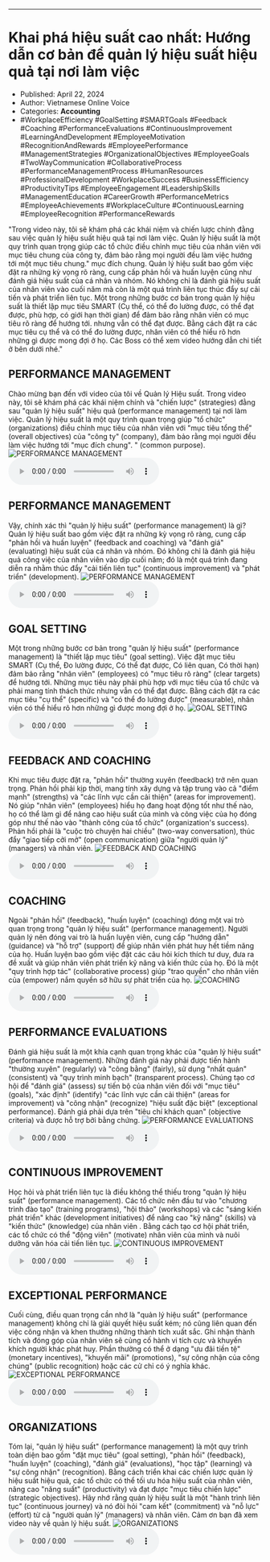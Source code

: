 
---

# Khai phá hiệu suất cao nhất: Hướng dẫn cơ bản để quản lý hiệu suất hiệu quả tại nơi làm việc

- Published: April 22, 2024
- Author: Vietnamese Online Voice
- Categories: **Accounting**
- #WorkplaceEfficiency #GoalSetting #SMARTGoals #Feedback #Coaching #PerformanceEvaluations #ContinuousImprovement #LearningAndDevelopment #EmployeeMotivation #RecognitionAndRewards #EmployeePerformance #ManagementStrategies #OrganizationalObjectives #EmployeeGoals #TwoWayCommunication #CollaborativeProcess #PerformanceManagementProcess #HumanResources #ProfessionalDevelopment #WorkplaceSuccess #BusinessEfficiency #ProductivityTips #EmployeeEngagement #LeadershipSkills #ManagementEducation #CareerGrowth #PerformanceMetrics #EmployeeAchievements #WorkplaceCulture #ContinuousLearning #EmployeeRecognition #PerformanceRewards

"Trong video này, tôi sẽ khám phá các khái niệm và chiến lược chính đằng sau việc quản lý hiệu suất hiệu quả tại nơi làm việc. Quản lý hiệu suất là một quy trình quan trọng giúp các tổ chức điều chỉnh mục tiêu của nhân viên với mục tiêu chung của công ty, đảm bảo rằng mọi người đều làm việc hướng tới một mục tiêu chung." mục đích chung. Quản lý hiệu suất bao gồm việc đặt ra những kỳ vọng rõ ràng, cung cấp phản hồi và huấn luyện cũng như đánh giá hiệu suất của cá nhân và nhóm. Nó không chỉ là đánh giá hiệu suất của nhân viên vào cuối năm mà còn là một quá trình liên tục thúc đẩy sự cải tiến và phát triển liên tục. Một trong những bước cơ bản trong quản lý hiệu suất là thiết lập mục tiêu SMART (Cụ thể, có thể đo lường được, có thể đạt được, phù hợp, có giới hạn thời gian) để đảm bảo rằng nhân viên có mục tiêu rõ ràng để hướng tới. nhưng vẫn có thể đạt được. Bằng cách đặt ra các mục tiêu cụ thể và có thể đo lường được, nhân viên có thể hiểu rõ hơn những gì được mong đợi ở họ. Các Boss có thể xem video hướng dẫn chi tiết ở bên dưới nhé."


## PERFORMANCE MANAGEMENT

Chào mừng bạn đến với video của tôi về Quản lý Hiệu suất. Trong video này, tôi sẽ khám phá các khái niệm chính và "chiến lược" (strategies) đằng sau "quản lý hiệu suất" hiệu quả (performance management) tại nơi làm việc. Quản lý hiệu suất là một quy trình quan trọng giúp "tổ chức" (organizations) điều chỉnh mục tiêu của nhân viên với "mục tiêu tổng thể" (overall objectives) của "công ty" (company), đảm bảo rằng mọi người đều làm việc hướng tới "mục đích chung". " (common purpose).
![PERFORMANCE MANAGEMENT](https://http-archiver-apis-production-80.schnworks.com/storage/images/transitions/2024-04-22/transition-8863380279-Montserrat-Black-7B1FA2.jpg)
<audio controls>
    <source src="https://http-archiver-apis-production-80.schnworks.com/storage/audio/file-30524420062.mp3" type="audio/mpeg">
</audio>



## PERFORMANCE MANAGEMENT

Vậy, chính xác thì "quản lý hiệu suất" (performance management) là gì? Quản lý hiệu suất bao gồm việc đặt ra những kỳ vọng rõ ràng, cung cấp "phản hồi và huấn luyện" (feedback and coaching) và "đánh giá" (evaluating) hiệu suất của cá nhân và nhóm. Đó không chỉ là đánh giá hiệu quả công việc của nhân viên vào dịp cuối năm; đó là một quá trình đang diễn ra nhằm thúc đẩy "cải tiến liên tục" (continuous improvement) và "phát triển" (development).
![PERFORMANCE MANAGEMENT](https://http-archiver-apis-production-80.schnworks.com/storage/images/transitions/2024-04-22/transition--26539949801-Montserrat-ExtraBold-880E4F.jpg)
<audio controls>
    <source src="https://http-archiver-apis-production-80.schnworks.com/storage/audio/file-18547899909.mp3" type="audio/mpeg">
</audio>



## GOAL SETTING

Một trong những bước cơ bản trong "quản lý hiệu suất" (performance management) là "thiết lập mục tiêu" (goal setting). Việc đặt mục tiêu SMART (Cụ thể, Đo lường được, Có thể đạt được, Có liên quan, Có thời hạn) đảm bảo rằng "nhân viên" (employees) có "mục tiêu rõ ràng" (clear targets) để hướng tới. Những mục tiêu này phải phù hợp với mục tiêu của tổ chức và phải mang tính thách thức nhưng vẫn có thể đạt được. Bằng cách đặt ra các mục tiêu "cụ thể" (specific) và "có thể đo lường được" (measurable), nhân viên có thể hiểu rõ hơn những gì được mong đợi ở họ.
![GOAL SETTING](https://http-archiver-apis-production-80.schnworks.com/storage/images/transitions/2024-04-22/transition-41155541286-Montserrat-ExtraBold-9C27B0.jpg)
<audio controls>
    <source src="https://http-archiver-apis-production-80.schnworks.com/storage/audio/file-125754734.mp3" type="audio/mpeg">
</audio>



## FEEDBACK AND COACHING

Khi mục tiêu được đặt ra, "phản hồi" thường xuyên (feedback) trở nên quan trọng. Phản hồi phải kịp thời, mang tính xây dựng và tập trung vào cả "điểm mạnh" (strengths) và "các lĩnh vực cần cải thiện" (areas for improvement). Nó giúp "nhân viên" (employees) hiểu họ đang hoạt động tốt như thế nào, họ có thể làm gì để nâng cao hiệu suất của mình và công việc của họ đóng góp như thế nào vào "thành công của tổ chức" (organization's success). Phản hồi phải là "cuộc trò chuyện hai chiều" (two-way conversation), thúc đẩy "giao tiếp cởi mở" (open communication) giữa "người quản lý" (managers) và nhân viên.
![FEEDBACK AND COACHING](https://http-archiver-apis-production-80.schnworks.com/storage/images/transitions/2024-04-22/transition--7389065181-Montserrat-Medium-512DA8.jpg)
<audio controls>
    <source src="https://http-archiver-apis-production-80.schnworks.com/storage/audio/file-22132317279.mp3" type="audio/mpeg">
</audio>



## COACHING

Ngoài "phản hồi" (feedback), "huấn luyện" (coaching) đóng một vai trò quan trọng trong "quản lý hiệu suất" (performance management). Người quản lý nên đóng vai trò là huấn luyện viên, cung cấp "hướng dẫn" (guidance) và "hỗ trợ" (support) để giúp nhân viên phát huy hết tiềm năng của họ. Huấn luyện bao gồm việc đặt các câu hỏi kích thích tư duy, đưa ra đề xuất và giúp nhân viên phát triển kỹ năng và kiến ​​thức của họ. Đó là một "quy trình hợp tác" (collaborative process) giúp "trao quyền" cho nhân viên của (empower) nắm quyền sở hữu sự phát triển của họ.
![COACHING](https://http-archiver-apis-production-80.schnworks.com/storage/images/transitions/2024-04-22/transition-42619636850-Montserrat-Thin-7B1FA2.jpg)
<audio controls>
    <source src="https://http-archiver-apis-production-80.schnworks.com/storage/audio/file-11063391105.mp3" type="audio/mpeg">
</audio>



## PERFORMANCE EVALUATIONS

Đánh giá hiệu suất là một khía cạnh quan trọng khác của "quản lý hiệu suất" (performance management). Những đánh giá này phải được tiến hành "thường xuyên" (regularly) và "công bằng" (fairly), sử dụng "nhất quán" (consistent) và "quy trình minh bạch" (transparent process). Chúng tạo cơ hội để "đánh giá" (assess) sự tiến bộ của nhân viên đối với "mục tiêu" (goals), "xác định" (identify) "các lĩnh vực cần cải thiện" (areas for improvement) và "công nhận" (recognize) "hiệu suất đặc biệt" (exceptional performance). Đánh giá phải dựa trên "tiêu chí khách quan" (objective criteria) và được hỗ trợ bởi bằng chứng.
![PERFORMANCE EVALUATIONS](https://http-archiver-apis-production-80.schnworks.com/storage/images/transitions/2024-04-22/transition--29475390410-Montserrat-ExtraBold-9C27B0.jpg)
<audio controls>
    <source src="https://http-archiver-apis-production-80.schnworks.com/storage/audio/file-16545403108.mp3" type="audio/mpeg">
</audio>



## CONTINUOUS IMPROVEMENT

Học hỏi và phát triển liên tục là điều không thể thiếu trong "quản lý hiệu suất" (performance management). Các tổ chức nên đầu tư vào "chương trình đào tạo" (training programs), "hội thảo" (workshops) và các "sáng kiến ​​phát triển" khác (development initiatives) để nâng cao "kỹ năng" (skills) và "kiến thức" (knowledge) của nhân viên . Bằng cách tạo cơ hội phát triển, các tổ chức có thể "động viên" (motivate) nhân viên của mình và nuôi dưỡng văn hóa cải tiến liên tục.
![CONTINUOUS IMPROVEMENT](https://http-archiver-apis-production-80.schnworks.com/storage/images/transitions/2024-04-22/transition-29421975030-Montserrat-Thin-1A237E.jpg)
<audio controls>
    <source src="https://http-archiver-apis-production-80.schnworks.com/storage/audio/file-22205831123.mp3" type="audio/mpeg">
</audio>



## EXCEPTIONAL PERFORMANCE

Cuối cùng, điều quan trọng cần nhớ là "quản lý hiệu suất" (performance management) không chỉ là giải quyết hiệu suất kém; nó cũng liên quan đến việc công nhận và khen thưởng những thành tích xuất sắc. Ghi nhận thành tích và đóng góp của nhân viên sẽ củng cố hành vi tích cực và khuyến khích người khác phát huy. Phần thưởng có thể ở dạng "ưu đãi tiền tệ" (monetary incentives), "khuyến mãi" (promotions), "sự công nhận của công chúng" (public recognition) hoặc các cử chỉ có ý nghĩa khác.
![EXCEPTIONAL PERFORMANCE](https://http-archiver-apis-production-80.schnworks.com/storage/images/transitions/2024-04-22/transition-3525983111-Montserrat-Thin-283593.jpg)
<audio controls>
    <source src="https://http-archiver-apis-production-80.schnworks.com/storage/audio/file-12635969372.mp3" type="audio/mpeg">
</audio>



## ORGANIZATIONS

Tóm lại, "quản lý hiệu suất" (performance management) là một quy trình toàn diện bao gồm "đặt mục tiêu" (goal setting), "phản hồi" (feedback), "huấn luyện" (coaching), "đánh giá" (evaluations), "học tập" (learning) và "sự công nhận" (recognition). Bằng cách triển khai các chiến lược quản lý hiệu suất hiệu quả, các tổ chức có thể tối ưu hóa hiệu suất của nhân viên, nâng cao "năng suất" (productivity) và đạt được "mục tiêu chiến lược" (strategic objectives). Hãy nhớ rằng quản lý hiệu suất là một "hành trình liên tục" (continuous journey) và nó đòi hỏi "cam kết" (commitment) và "nỗ lực" (effort) từ cả "người quản lý" (managers) và nhân viên. Cảm ơn bạn đã xem video này về quản lý hiệu suất.
![ORGANIZATIONS](https://http-archiver-apis-production-80.schnworks.com/storage/images/transitions/2024-04-22/transition--32925891809-Montserrat-Regular-4A148C.jpg)
<audio controls>
    <source src="https://http-archiver-apis-production-80.schnworks.com/storage/audio/file-3636808513.mp3" type="audio/mpeg">
</audio>

